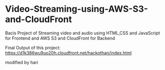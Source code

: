 # Video-Streaming-using-AWS-S3-and-CloudFront
Bacis Project of Streaming video and audio using HTML,CSS and JavaScript for Frontend and AWS S3 and CloudFront for Backend

Final Output of this project:
https://d1k386wu9uo20h.cloudfront.net/hackothan/index.html

modified by hari
